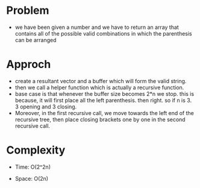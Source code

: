 # Problem
- we have been given a number and we have to return an array that contains all of the possible valid combinations
  in which the parenthesis can be arranged

# Approch
- create a resultant vector and a buffer which will form the valid string.
- then we call a helper function which is actually a recursive function. 
- base case is that whenever the buffer size becomes 2*n we stop. this is because, 
  it will first place all the left parenthesis. then right. so if n is 3. 3 opening and 3 closing.
- Moreover, in the first recursive call, we move towards the left end of the recursive tree, then place
  closing brackets one by one in the second recursive call. 

# Complexity

- Time: O(2^2n)

- Space: O(2n)